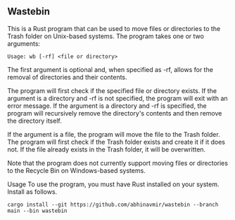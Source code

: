 ## Wastebin
This is a Rust program that can be used to move files or directories to the Trash folder on Unix-based systems. The program takes one or two arguments:

```
Usage: wb [-rf] <file or directory>
```

The first argument is optional and, when specified as -rf, allows for the removal of directories and their contents.

The program will first check if the specified file or directory exists. If the argument is a directory and -rf is not specified, the program will exit with an error message. If the argument is a directory and -rf is specified, the program will recursively remove the directory's contents and then remove the directory itself.

If the argument is a file, the program will move the file to the Trash folder. The program will first check if the Trash folder exists and create it if it does not. If the file already exists in the Trash folder, it will be overwritten.

Note that the program does not currently support moving files or directories to the Recycle Bin on Windows-based systems.

Usage
To use the program, you must have Rust installed on your system. Install as follows.

```
cargo install --git https://github.com/abhinavmir/wastebin --branch main --bin wastebin
```
